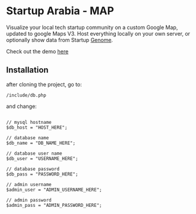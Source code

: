 Startup Arabia - MAP
====================

Visualize your local tech startup community on a custom Google Map, updated to google Maps V3. Host everything locally on your own server, or optionally show data from Startup [Genome](http://www.startupgenome.com).

Check out the demo [here](http://startuparabia.me)

## Installation

after cloning the project, go to:

```
/include/db.php
```

and change:

```

// mysql hostname
$db_host = "HOST_HERE";

// database name
$db_name = "DB_NAME_HERE";

// database user name
$db_user = "USERNAME_HERE";

// database password
$db_pass = "PASSWORD_HERE";

// admin username
$admin_user = "ADMIN_USERNAME_HERE";

// admin password
$admin_pass = "ADMIN_PASSWORD_HERE";

```
